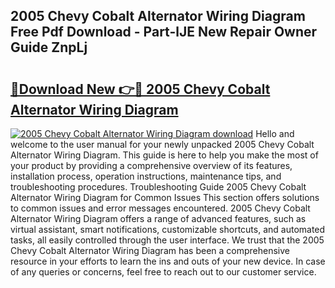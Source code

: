 ## 2005 Chevy Cobalt Alternator Wiring Diagram Free Pdf Download - Part-lJE New Repair Owner Guide ZnpLj

# <h2><a href="http://dfovvv.blite.top/?on=2005+Chevy+Cobalt+Alternator+Wiring+Diagram">🔗Download New 👉🔴 2005 Chevy Cobalt Alternator Wiring Diagram</a></h2>

[![2005 Chevy Cobalt Alternator Wiring Diagram download](https://i.imgur.com/lujVjoI.png)](http://dfovvv.blite.top/?on=2005+Chevy+Cobalt+Alternator+Wiring+Diagram)
Hello and welcome to the user manual for your newly unpacked 2005 Chevy Cobalt Alternator Wiring Diagram. This guide is here to help you make the most of your product by providing a comprehensive overview of its features, installation process, operation instructions, maintenance tips, and troubleshooting procedures. Troubleshooting Guide 2005 Chevy Cobalt Alternator Wiring Diagram for Common Issues This section offers solutions to common issues and error messages encountered. 2005 Chevy Cobalt Alternator Wiring Diagram offers a range of advanced features, such as virtual assistant, smart notifications, customizable shortcuts, and automated tasks, all easily controlled through the user interface. We trust that the 2005 Chevy Cobalt Alternator Wiring Diagram has been a comprehensive resource in your efforts to learn the ins and outs of your new device. In case of any queries or concerns, feel free to reach out to our customer service.
